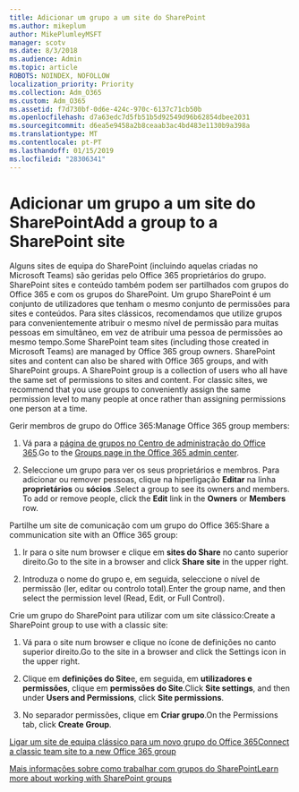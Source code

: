 ```yaml
---
title: Adicionar um grupo a um site do SharePoint
ms.author: mikeplum
author: MikePlumleyMSFT
manager: scotv
ms.date: 8/3/2018
ms.audience: Admin
ms.topic: article
ROBOTS: NOINDEX, NOFOLLOW
localization_priority: Priority
ms.collection: Adm_O365
ms.custom: Adm_O365
ms.assetid: f7d730bf-0d6e-424c-970c-6137c71cb50b
ms.openlocfilehash: d7a63edc7d5fb51b5d92549d96b62854dbee2031
ms.sourcegitcommit: d6ea5e9458a2b8ceaab3ac4bd483e1130b9a398a
ms.translationtype: MT
ms.contentlocale: pt-PT
ms.lasthandoff: 01/15/2019
ms.locfileid: "28306341"
---
```

# <a name="add-a-group-to-a-sharepoint-site"></a><span data-ttu-id="7f4cf-102">Adicionar um grupo a um site do SharePoint</span><span class="sxs-lookup"><span data-stu-id="7f4cf-102">Add a group to a SharePoint site</span></span>

<span data-ttu-id="7f4cf-p101">Alguns sites de equipa do SharePoint (incluindo aquelas criadas no Microsoft Teams) são geridas pelo Office 365 proprietários do grupo. SharePoint sites e conteúdo também podem ser partilhados com grupos do Office 365 e com os grupos do SharePoint. Um grupo SharePoint é um conjunto de utilizadores que tenham o mesmo conjunto de permissões para sites e conteúdos. Para sites clássicos, recomendamos que utilize grupos para convenientemente atribuir o mesmo nível de permissão para muitas pessoas em simultâneo, em vez de atribuir uma pessoa de permissões ao mesmo tempo.</span><span class="sxs-lookup"><span data-stu-id="7f4cf-p101">Some SharePoint team sites (including those created in Microsoft Teams) are managed by Office 365 group owners. SharePoint sites and content can also be shared with Office 365 groups, and with SharePoint groups. A SharePoint group is a collection of users who all have the same set of permissions to sites and content. For classic sites, we recommend that you use groups to conveniently assign the same permission level to many people at once rather than assigning permissions one person at a time.</span></span>
  
<span data-ttu-id="7f4cf-107">Gerir membros de grupo do Office 365:</span><span class="sxs-lookup"><span data-stu-id="7f4cf-107">Manage Office 365 group members:</span></span>
  
1. <span data-ttu-id="7f4cf-108">Vá para a [página de grupos no Centro de administração do Office 365](https://portal.office.com/adminportal/home#/groups).</span><span class="sxs-lookup"><span data-stu-id="7f4cf-108">Go to the [Groups page in the Office 365 admin center](https://portal.office.com/adminportal/home#/groups).</span></span>
    
2. <span data-ttu-id="7f4cf-p102">Seleccione um grupo para ver os seus proprietários e membros. Para adicionar ou remover pessoas, clique na hiperligação **Editar** na linha **proprietários** ou **sócios** .</span><span class="sxs-lookup"><span data-stu-id="7f4cf-p102">Select a group to see its owners and members. To add or remove people, click the **Edit** link in the **Owners** or **Members** row.</span></span> 
    
<span data-ttu-id="7f4cf-111">Partilhe um site de comunicação com um grupo do Office 365:</span><span class="sxs-lookup"><span data-stu-id="7f4cf-111">Share a communication site with an Office 365 group:</span></span>
  
1. <span data-ttu-id="7f4cf-112">Ir para o site num browser e clique em **sites do Share** no canto superior direito.</span><span class="sxs-lookup"><span data-stu-id="7f4cf-112">Go to the site in a browser and click **Share site** in the upper right.</span></span> 
    
2. <span data-ttu-id="7f4cf-113">Introduza o nome do grupo e, em seguida, seleccione o nível de permissão (ler, editar ou controlo total).</span><span class="sxs-lookup"><span data-stu-id="7f4cf-113">Enter the group name, and then select the permission level (Read, Edit, or Full Control).</span></span>
    
<span data-ttu-id="7f4cf-114">Crie um grupo do SharePoint para utilizar com um site clássico:</span><span class="sxs-lookup"><span data-stu-id="7f4cf-114">Create a SharePoint group to use with a classic site:</span></span>
  
1. <span data-ttu-id="7f4cf-115">Vá para o site num browser e clique no ícone de definições no canto superior direito.</span><span class="sxs-lookup"><span data-stu-id="7f4cf-115">Go to the site in a browser and click the Settings icon in the upper right.</span></span>
    
2. <span data-ttu-id="7f4cf-116">Clique em **definições do Site**e, em seguida, em **utilizadores e permissões**, clique em **permissões do Site**.</span><span class="sxs-lookup"><span data-stu-id="7f4cf-116">Click **Site settings**, and then under **Users and Permissions**, click **Site permissions**.</span></span>
    
3. <span data-ttu-id="7f4cf-117">No separador permissões, clique em **Criar grupo**.</span><span class="sxs-lookup"><span data-stu-id="7f4cf-117">On the Permissions tab, click **Create Group**.</span></span>
    
[<span data-ttu-id="7f4cf-118">Ligar um site de equipa clássico para um novo grupo do Office 365</span><span class="sxs-lookup"><span data-stu-id="7f4cf-118">Connect a classic team site to a new Office 365 group</span></span>](https://go.microsoft.com/fwlink/?linkid=2008654)
  
[<span data-ttu-id="7f4cf-119">Mais informações sobre como trabalhar com grupos do SharePoint</span><span class="sxs-lookup"><span data-stu-id="7f4cf-119">Learn more about working with SharePoint groups</span></span>](https://go.microsoft.com/fwlink/?linkid=874658)
  

